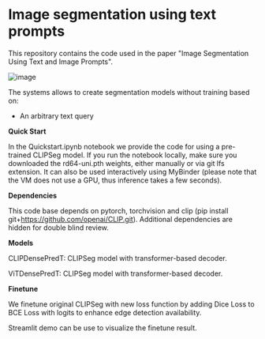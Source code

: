 # Image segmentation using text prompts

This repository contains the code used in the paper "Image Segmentation Using Text and Image Prompts".

![image](https://github.com/user-attachments/assets/274a2a1f-b0c8-4057-b52c-2e115fdbfbd0)

The systems allows to create segmentation models without training based on:

+ An arbitrary text query

**Quick Start**

In the Quickstart.ipynb notebook we provide the code for using a pre-trained CLIPSeg model. If you run the notebook locally, make sure you downloaded the rd64-uni.pth weights, either manually or via git lfs extension. It can also be used interactively using MyBinder (please note that the VM does not use a GPU, thus inference takes a few seconds).

**Dependencies**

This code base depends on pytorch, torchvision and clip (pip install git+https://github.com/openai/CLIP.git). Additional dependencies are hidden for double blind review.

**Models**

CLIPDensePredT: CLIPSeg model with transformer-based decoder.

ViTDensePredT: CLIPSeg model with transformer-based decoder.

**Finetune**

We finetune original CLIPSeg with new loss function by adding Dice Loss to BCE Loss with logits to enhance edge detection availability.

Streamlit demo can be use to visualize the finetune result.
